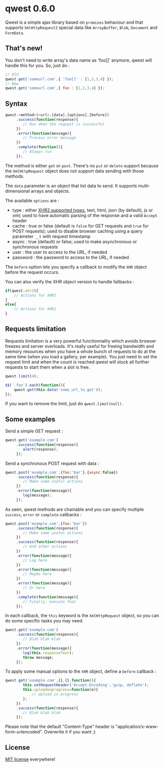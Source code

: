 qwest 0.6.0
===========

Qwest is a simple ajax library based on `promises` behaviour and that supports `XmlHttpRequest2` special data like `ArrayBuffer`, `Blob`, `Document` and `FormData`.

That's new!
-----------

You don't need to write array's data name as 'foo[]' anymore, qwest will handle this for you. So, just do :

```javascript
// Old
qwest.get('someurl.com',{ 'foo[]' : [1,2,3,4] });
// New
qwest.get('someurl.com',{ foo : [1,2,3,4] });
```

Syntax
------

```javascript
qwest.<method>(<url>,[data],[options],[before])
     .success(function(response){
        // Run when the request is successful
     })
     .error(function(message){
        // Process error message
     })
     .complete(function(){
        // Always run
     });
```

The method is either `get` or `post`. There's no `put` or `delete` support because the `XmlHttpRequest` object does not support data sending with those methods.

The `data` parameter is an object that list data to send. It supports multi-dimensional arrays and objects.

The available `options` are :

- type : either [XHR2 supported types](https://developer.mozilla.org/en-US/docs/Web/API/XMLHttpRequest#Properties), text, html, json (by default), js or xml; used to have automatic parsing of the response and a valid `Accept` header
- cache : true or false (default is `false` for GET requests and `true` for POST requests); used to disable browser caching using a query parameter `__t` with request timestamp
- async : true (default) or false; used to make asynchronous or synchronous requests
- user : the user to access to the URL, if needed
- password : the password to access to the URL, if needed

The `before` option lets you specify a callback to modify the `XHR` object before the request occurs.

You can also verify the XHR object version to handle fallbacks :

```javascript
if(qwest.xhr2){
    // Actions for XHR2
}
else{
    // Actions for XHR1
}
```

Requests limitation
-------------------

Requests limitation is a very powerful functionnality which avoids browser freezes and server overloads. It's really useful for freeing bandwidth and memory resources when you have a whole bunch of requests to do at the same time (when you load a gallery, per example). You just need to set the request limit and when the count is reached qwest will stock all further requests to start them when a slot is free.

```javascript
qwest.limit(4);

$$('.foo').each(function(){
    qwest.get(this.data('some_url_to_get'));
});
```

If you want to remove the limit, just do `qwest.limit(null)`.

Some examples
-------------

Send a simple GET request :

```javascript
qwest.get('example.com')
     .success(function(response){
        alert(response);
     });
```

Send a synchronous POST request with data :

```javascript
qwest.post('example.com',{foo:'bar'},{async:false})
     .success(function(response){
        // Make some useful actions
     })
     .error(function(message){
        log(message);
     });
```

As seen, qwest methods are chainable and you can specify multiple `success`, `error` or `complete` callbacks :

```javascript
qwest.post('example.com',{foo:'bar'})
     .success(function(response){
        // Make some useful actions
     })
     .success(function(response){
        // And other actions
     })
     .error(function(message){
        // Log here
     })
     .error(function(message){
        // Maybe here
     })
     .error(function(message){
        // Or here
     })
     .complete(function(message){
        // Finally, execute that
     });
```

In each callback, the `this` keyword is the `XmlHttpRequest` object, so you can do some specific tasks you may need.

```javascript
qwest.get('example.com')
     .success(function(response){
        // Blah blah blah
     })
     .error(function(message){
        log(this.responseText);
        throw message;
     });
```

To apply some manual options to the `XHR` object, define a `before` callback :

```javascript
qwest.get('example.com',{},{},function(){
        this.setRequestHeader('Accept-Encoding','gzip, deflate');
        this.uploadonprogress=function(e){
            // Upload in progress
        };
     })
     .success(function(response){
        // Blah blah blah
     });
```

Please note that the default "Content-Type" header is "application/x-www-form-urlencoded". Overwrite it if you want ;)

License
-------

[MIT license](http://dreamysource.mit-license.org) everywhere!
